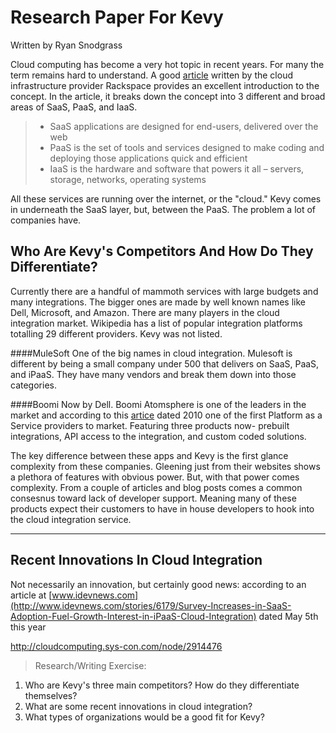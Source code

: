 Research Paper For Kevy
========
Written by Ryan Snodgrass

Cloud computing has become a very hot topic in recent years. For many the term remains hard to understand. A good [article](http://www.rackspace.com/knowledge_center/whitepaper/understanding-the-cloud-computing-stack-saas-paas-iaas) written by the cloud infrastructure provider Rackspace provides an excellent introduction to the concept. In the article, it breaks down the concept into 3 different and broad areas of SaaS, PaaS, and IaaS.

>- SaaS applications are designed for end-users, delivered over the web 
>- PaaS is the set of tools and services designed to make coding and deploying those applications quick and efficient 
>- IaaS is the hardware and software that powers it all – servers, storage, networks, operating systems

All these services are running over the internet, or the "cloud." Kevy comes in underneath the SaaS layer, but, between the PaaS. The problem a lot of companies have.

Who Are Kevy's Competitors And How Do They Differentiate?
--------

Currently there are a handful of mammoth services with large budgets and many integrations. The bigger ones are made by well known names like Dell, Microsoft, and Amazon. There are many players in the cloud integration market. Wikipedia has a list of popular integration platforms totalling 29 different providers. Kevy was not listed.

####MuleSoft
One of the big names in cloud integration. Mulesoft is different by being a small company under 500 that delivers on SaaS, PaaS, and iPaaS. They have many vendors and break them down into those categories.

####Boomi 
Now by Dell. Boomi Atomsphere is one of the leaders in the market and according to this [artice](http://cloudcomputing.sys-con.com/node/1614705) dated 2010 one of the first Platform as a Service providers to market. Featuring three products now- prebuilt integrations, API access to the integration, and custom coded solutions.


The key difference between these apps and Kevy is the first glance complexity from these companies. Gleening just from their websites shows a plethora of features with obvious power. But, with that power comes complexity. From a couple of articles and blog posts comes a common consesnus toward lack of developer support.  Meaning many of these products expect their customers to have in house developers to hook into the cloud integration service.


------


Recent Innovations In Cloud Integration
------
Not necessarily an innovation, but certainly good news: according to an article at [www.idevnews.com](http://www.idevnews.com/stories/6179/Survey-Increases-in-SaaS-Adoption-Fuel-Growth-Interest-in-iPaaS-Cloud-Integration) dated May 5th this year

http://cloudcomputing.sys-con.com/node/2914476


> Research/Writing Exercise: 
1. Who are Kevy's three main competitors? How do they differentiate themselves? 
2. What are some recent innovations in cloud integration?
3. What types of organizations would be a good fit for Kevy?